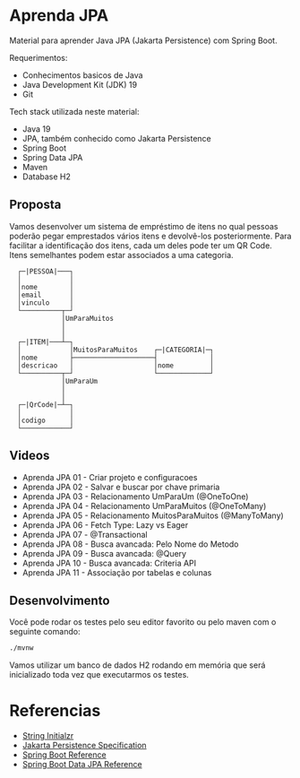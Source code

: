 Aprenda JPA
===========
Material para aprender Java JPA (Jakarta Persistence) com Spring Boot.

Requerimentos:
* Conhecimentos basicos de Java
* Java Development Kit (JDK) 19 
* Git

Tech stack utilizada neste material:
* Java 19
* JPA, também conhecido como Jakarta Persistence
* Spring Boot
* Spring Data JPA
* Maven
* Database H2

Proposta
--------
Vamos desenvolver um sistema de empréstimo de itens no qual pessoas poderão pegar emprestados vários itens e devolvê-los posteriormente.
Para facilitar a identificação dos itens, cada um deles pode ter um QR Code.
Itens semelhantes podem estar associados a uma categoria.

```
  ┌─|PESSOA|───┐
  │            │
  │nome        │
  │email       │
  │vinculo     │
  └──────────┬─┘
             │UmParaMuitos
             │
             │
  ┌─|ITEM|───┴─┐
  │            │MuitosParaMuitos    ┌─|CATEGORIA|─┐
  │nome        ├────────────────────┤             │
  │descricao   │                    │nome         │
  └──────────┬─┘                    └─────────────┘
             │UmParaUm
             │
             │
  ┌─|QrCode|─┴─┐
  │            │
  │codigo      │
  └────────────┘
```

Videos
------
- Aprenda JPA 01 - Criar projeto e configuracoes
- Aprenda JPA 02 - Salvar e buscar por chave primaria
- Aprenda JPA 03 - Relacionamento UmParaUm (@OneToOne)
- Aprenda JPA 04 - Relacionamento UmParaMuitos (@OneToMany)
- Aprenda JPA 05 - Relacionamento MuitosParaMuitos (@ManyToMany)
- Aprenda JPA 06 - Fetch Type: Lazy vs Eager 
- Aprenda JPA 07 - @Transactional
- Aprenda JPA 08 - Busca avancada: Pelo Nome do Metodo
- Aprenda JPA 09 - Busca avancada: @Query
- Aprenda JPA 10 - Busca avancada: Criteria API
- Aprenda JPA 11 - Associação por tabelas e colunas

Desenvolvimento
---------------

Você pode rodar os testes pelo seu editor favorito ou pelo maven com o seguinte comando:
```bash
./mvnw
```

Vamos utilizar um banco de dados H2 rodando em memória que será inicializado toda vez que executarmos os testes.

Referencias
===========
* [String Initialzr](https://start.spring.io/)
* [Jakarta Persistence Specification](https://jakarta.ee/specifications/persistence/3.1/jakarta-persistence-spec-3.1.html)
* [Spring Boot Reference](https://docs.spring.io/spring-boot/docs/current/reference/htmlsingle/)
* [Spring Boot Data JPA Reference](https://docs.spring.io/spring-data/jpa/docs/current/reference/html/)
